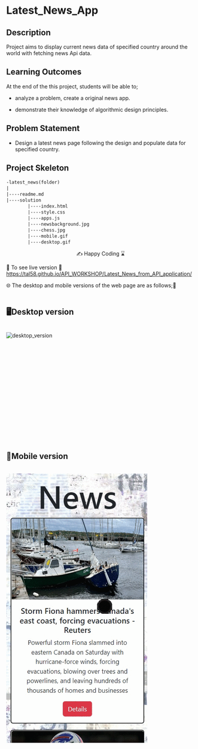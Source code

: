 
# Latest_News_App

## Description
Project aims to display current news data of specified country around the world with fetching news Api data.

## Learning Outcomes

At the end of the this project, students will be able to;

- analyze a problem, create a original news app.

- demonstrate their knowledge of algorithmic design principles.

   
## Problem Statement

- Design a latest news page following the design and populate data for specified country.

## Project Skeleton 

```
-latest_news(folder)
|
|----readme.md                 
|----solution
        |----index.html  
        |----style.css   
        |----apps.js
        |----newsbackground.jpg
        |----chess.jpg
        |----mobile.gif
        |----desktop.gif
```

<p align="center"> ✍ Happy Coding ⌛ <p>

🔗 To see live version 🎯https://tal58.github.io/API_WORKSHOP/Latest_News_from_API_application/

🌐 The desktop and mobile versions of the web page are as follows;🧭
<br><br>

## 🖥️Desktop version
<br>
<img src="./desktop.gif" align="left" alt="desktop_version">
<br>
<br>
<br>
<br>
<br>
<br>
<br>
<br>
<br>
<br>
<br>
<br>
<br>
<br>
<br>
<br>
<br>

## 📱Mobile version
<br>

<img src="./mobile.gif" align="left" alt="mobile_version">
